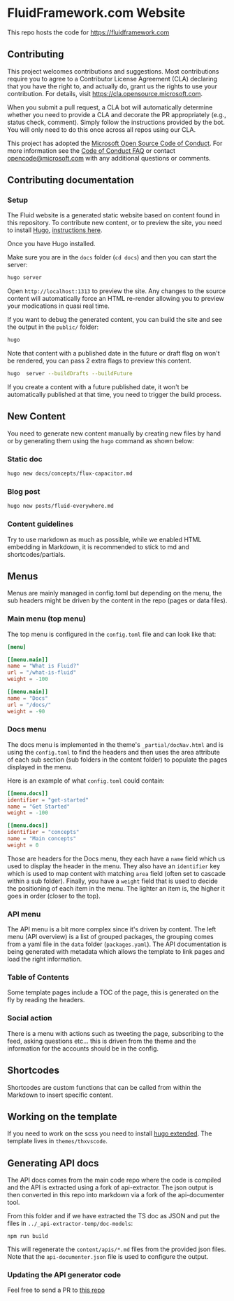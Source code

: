 # FluidFramework.com Website

This repo hosts the code for https://fluidframework.com

## Contributing

This project welcomes contributions and suggestions.  Most contributions require you to agree to a
Contributor License Agreement (CLA) declaring that you have the right to, and actually do, grant us
the rights to use your contribution. For details, visit https://cla.opensource.microsoft.com.

When you submit a pull request, a CLA bot will automatically determine whether you need to provide
a CLA and decorate the PR appropriately (e.g., status check, comment). Simply follow the instructions
provided by the bot. You will only need to do this once across all repos using our CLA.

This project has adopted the [Microsoft Open Source Code of Conduct](https://opensource.microsoft.com/codeofconduct/).
For more information see the [Code of Conduct FAQ](https://opensource.microsoft.com/codeofconduct/faq/) or
contact [opencode@microsoft.com](mailto:opencode@microsoft.com) with any additional questions or comments.

## Contributing documentation


### Setup

The Fluid website is a generated static website based on content found in this
repository. To contribute new content, or to preview the site, you need to
install [Hugo](https://gohugo.io), [instructions
here](https://gohugo.io/getting-started/installing/).

Once you have Hugo installed.

Make sure you are in the `docs` folder (`cd docs`) and then you can start the server:

```bash
hugo server
```


Open `http://localhost:1313` to preview the site. Any changes to the source
content will automatically force an HTML re-render allowing you to preview your
modications in quasi real time.

If you want to debug the generated content, you can build the site and see the
output in the `public/` folder:

```bash
hugo
```

Note that content with a published date in the future or draft flag on won't be
rendered, you can pass 2 extra flags to preview this content.

```bash
hugo  server --buildDrafts --buildFuture
```

If you create a content with a future published date, it won't be automatically
published at that time, you need to trigger the build process.


## New Content

You need to generate new content manually by creating new files by hand or by
generating them using the `hugo` command as shown below:

### Static doc

```bash
hugo new docs/concepts/flux-capacitor.md
```

### Blog post

```bash
hugo new posts/fluid-everywhere.md
```

### Content guidelines

Try to use markdown as much as possible, while we enabled HTML embedding in
Markdown, it is recommended to stick to md and shortcodes/partials.

## Menus

Menus are mainly managed in config.toml but depending on the menu, the sub
headers might be driven by the content in the repo (pages or data files).

### Main menu (top menu)

The top menu is configured in the `config.toml` file and can look like that:

```toml
[menu]

[[menu.main]]
name = "What is Fluid?"
url = "/what-is-fluid"
weight = -100

[[menu.main]]
name = "Docs"
url = "/docs/"
weight = -90

```

### Docs menu

The docs menu is implemented in the theme's `_partial/docNav.html` and is using
the `config.toml` to find the headers and then uses the area attribute of each
sub section (sub folders in the content folder) to populate the pages displayed
in the menu.

Here is an example of what `config.toml` could contain:

```toml
[[menu.docs]]
identifier = "get-started"
name = "Get Started"
weight = -100

[[menu.docs]]
identifier = "concepts"
name = "Main concepts"
weight = 0
```

Those are headers for the Docs menu, they each have a `name` field which us used
to display the header in the menu. They also have an `identifier` key which is
used to map content with matching `area` field (often set to cascade within a
sub folder). Finally, you have a `weight` field that is used to decide the
positioning of each item in the menu. The lighter an item is, the higher it goes
in order (closer to the top).


### API menu

The API menu is a bit more complex since it's driven by content. The left menu
(API overview) is a list of grouped packages, the grouping comes from a yaml
file in the `data` folder (`packages.yaml`). The API documentation is being generated with
metadata which allows the template to link pages and load the right information.

### Table of Contents

Some template pages include a TOC of the page, this is generated on the fly by
reading the headers.

### Social action

There is a menu with actions such as tweeting the page, subscribing to the feed,
asking questions etc... this is driven from the theme and the information for
the accounts should be in the config.


## Shortcodes

Shortcodes are custom functions that can be called from within the Markdown to
insert specific content.



## Working on the template

If you need to work on the scss you need to install [hugo extended](https://gohugo.io/getting-started/installing/).
The template lives in `themes/thxvscode`.


## Generating API docs

The API docs comes from the main code repo where the code is compiled and the
API is extracted using a fork of api-extractor. The json output is then converted in this
repo into markdown via a fork of the api-documenter tool.

From this folder and if we have extracted the TS doc as JSON and put the files in `../_api-extractor-temp/doc-models`:

```
npm run build
```

This will regenerate the `content/apis/*.md` files from the provided json files.
Note that the `api-documenter.json` file is used to configure the output.

### Updating the API generator code


Feel free to send a PR to [this repo](https://github.com/mattetti/custom-api-documenter)
